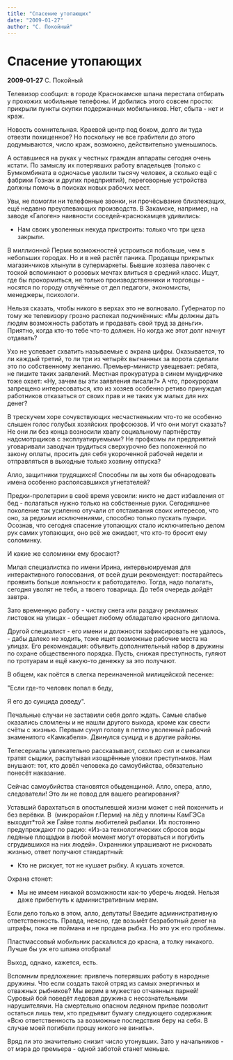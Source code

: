```yaml
---
title: "Спасение утопающих"
date: "2009-01-27"
author: "С. Покойный"
---
```


# Спасение утопающих

**2009-01-27** С. Покойный

Телевизор сообщил: в городе Краснокамске шпана перестала отбирать у прохожих мобильные телефоны. И добились этого совсем просто: прикрыли пункты скупки подержанных мобильников. Нет, сбыта - нет и краж.

Новость сомнительная. Краевой центр под боком, долго ли туда отвезти похищенное? Но поскольку не все грабители до этого додумываются, число краж, возможно, действительно уменьшилось.

А оставшиеся на руках у честных граждан аппараты сегодня очень кстати. По замыслу их потерявших работу владельцев (только с Бумкомбината в одночасье уволили тысячу человек, а сколько ещё с фабрики Гознак и других предприятий), переговорные устройства должны помочь в поисках новых рабочих мест.

Увы, не помогли ни телефонные звонки, ни прочёсывание близлежащих, ещё недавно преуспевающих производств. В Закамске, например, на заводе «Галоген» наивности соседей-краснокамцев удивились:

- Нам своих уволенных некуда пристроить: только что три цеха закрыли.

В миллионной Перми возможностей устроиться побольше, чем в небольших городах. Но и в ней растёт паника. Продавцы прикрытых магазинчиков хлынули в супермаркеты. Бывшие хозяева лавочек с тоской вспоминают о розовых мечтах влиться в средний класс. Ищут, где бы прокормиться, не только производственники и торговцы - носятся по городу отлучённые от дел педагоги, экономисты, менеджеры, психологи.

Нельзя сказать, чтобы никого в верхах это не волновало. Губернатор по тому же телевизору грозно распекал подчинённых: «Мы должны дать людям возможность работать и продавать свой труд за деньги». Приятно, когда кто-то тебе что-то должен. Но когда же этот долг начнут отдавать?

Ухо не успевает схватить называемые с экрана цифры. Оказывается, то ли каждый третий, то ли три из четырёх выгнанных за ворота сделали это по собственному желанию. Премьер-министр увещевает: ребята, не пишите таких заявлений. Местная прокуратура в синем мундирчике тоже охает: «Ну, зачем вы эти заявления писали?» А что, прокурорам запрещено интересоваться, кто из хозяев особенно ретиво принуждал работников отказаться от своих прав и не таких уж малых для них денег?

В трескучем хоре сочувствующих несчастненьким что-то не особенно слышен голос голубых хозяйских профсоюзов. И что они могут сказать? Не они ли без конца возносили хвалу социальному партнёрству надсмотрщиков с эксплуатируемыми? Не профкомы ли предприятий уговаривали заводчан трудиться сверхурочно без положенной по закону оплаты, просить для себя укороченной рабочей недели и отправляться в выходные только хозяину отпуска?

Алло, защитники трудящихся! Способны ли вы хотя бы обнародовать имена особенно распоясавшихся угнетателей?

Предки-пролетарии в своё время усвоили: никто не даст избавления от бед - полагаться нужно только на собственные руки. Сегодняшнее поколение так усиленно отучали от отстаивания своих интересов, что оно, за редкими исключениями, способно только пускать пузыри. Осознав, что сегодня спасение утопающих стало исключительно делом рук самих утопающих, оно всё же ожидает, что кто-то бросит ему соломинку. 

 И какие же соломинки ему бросают?

Милая специалистка по имени Ирина, интервьюируемая для интерактивного голосования, от всей души рекомендует: постарайтесь проявить больше лояльности к работодателю. Тогда, надо полагать, сегодня уволят не тебя, а твоего товарища. До тебя очередь дойдёт завтра.

Зато временную работу - чистку снега или раздачу рекламных листовок на улицах - обещает любому обладателю красного диплома.

Другой специалист - его имени и должности зафиксировать не удалось, - дабы далеко не ходить, тоже ищет возможные рабочие места на улицах. Его рекомендация: объявить дополнительный набор в дружины по охране общественного порядка. Пусть, снижая преступность, гуляют по тротуарам и ещё какую-то денежку за это получают.

В общем, как поётся в слегка переиначенной милицейской песенке:

"Если где-то человек попал в беду,

 Я его до суицида доведу".

Печальные случаи не заставили себя долго ждать. Самые слабые оказались сломлены и не нашли другого выхода, кроме как свести счёты с жизнью. Первым сунул голову в петлю уволенный рабочий знаменитого «Камкабеля». Двинулся суицид и в другие районы. 

 Телесериалы увлекательно рассказывают, сколько сил и смекалки тратят сыщики, распутывая изощрённые уловки преступников. Нам внушают: тот, кто довёл человека до самоубийства, обязательно понесёт наказание.

Сейчас самоубийства становятся обыденщиной. Алло, опера, алло, следователи! Это ли не повод для вашего реагирования?

Уставший барахтаться в опостылевшей жизни может с ней покончить и без верёвки. В  (микрорайон г.Перми) на лёд у плотины КамГЭСа выходят*той же Гайве толпы любителей рыбалки. Их постоянно предупреждают по радио: «Из-за технологических сбросов воды ледяные площадки в любой момент могут оторваться и погубить сгрудившихся на них людей». Охранники упрашивают не рисковать жизнью, ответ получают стандартный:

- Кто не рискует, тот не кушает рыбку. А кушать хочется. 

 Охрана стонет:

- Мы не имеем никакой возможности как-то уберечь людей. Нельзя даже прибегнуть к административным мерам.

Если дело только в этом, алло, депутаты! Введите административную ответственность. Правда, неясно, где возьмёт безработный денег на штрафы, пока не поймана и не продана рыбка. Но это уж его проблемы.

 Пластмассовый мобильник раскалился до красна, а толку никакого. Лучше бы уж его шпана отобрала!

Выход, однако, кажется, есть.

Вспомним предложение: привлечь потерявших работу в народные дружины. Что если создать такой отряд из самых энергичных и отважных рыбников? Мы верим в мужество отчаянных парней! Суровый бой поведёт ледовая дружина с несознательными нарушителями. На смертельно опасном ледяном припае позволит остаться лишь тем, кто предъявит бумагу следующего содержания: «Всю ответственность за возможные последствия беру на себя. В случае моей погибели прошу никого не винить».

Вряд ли это значительно снизит число утонувших. Зато у начальников - от мэра до премьера - одной заботой станет меньше.